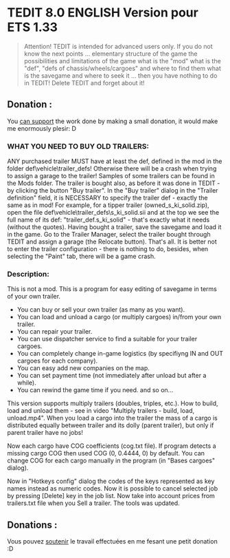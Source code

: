 # TEDIT 8.0 ENGLISH Version pour ETS 1.33

> Attention!
TEDIT is intended for advanced users only.
If you do not know the next points ...
elementary structure of the game
the possibilities and limitations of the game
what is the "mod"
what is the "def", "defs of chassis/wheels/cargoes" and where to find them
what is the savegame and where to seek it
... then you have nothing to do in TEDIT! Delete TEDIT and forget about it!

## Donation :

You [can support](https://www.paypal.me/tfrpcommunity) the work done by making a small donation, it would make me enormously plesir: D

### WHAT YOU NEED TO BUY OLD TRAILERS:
ANY purchased trailer MUST have at least the def, defined in the mod in the folder def\vehicle\trailer_defs\! Otherwise there will be a crash when trying to assign a garage to the trailer! Samples of some trailers can be found in the Mods folder.
The trailer is bought also, as before it was done in TEDIT - by clicking the button "Buy trailer". In the "Buy trailer" dialog in the "Trailer definition" field, it is NECESSARY to specify the trailer def - exactly the same as in mod!
For example, for a tipper trailer (owned_s_ki_solid.zip), open the file def\vehicle\trailer_defs\s_ki_solid.sii and at the top we see the full name of its def: "trailer_def.s_ki_solid" - that's exactly what it needs (without the quotes).
Having bought a trailer, save the savegame and load it in the game.
Go to the Trailer Manager, select the trailer bought through TEDIT and assign a garage (the Relocate button). That's all.
It is better not to enter the trailer configuration - there is nothing to do, besides, when selecting the "Paint" tab, there will be a game crash.

### Description:
This is not a mod. This is a program for easy editing of savegame in terms of your own trailer.
- You can buy or sell your own trailer (as many as you want).
- You can load and unload a cargo (or multiply cargoes) in/from your own trailer.
- You can repair your trailer.
- You can use dispatcher service to find a suitable for your trailer cargoes.
- You can completely change in-game logistics (by specifiyng IN and OUT cargoes for each company).
- You can easy add new companies on the map.
- You can set payment time (not immediately after unload but after a while).
- You can rewind the game time if you need.
and so on...

This version supports multiply trailers (doubles, triples, etc.). How to build, load and unload them - see in video "Multiply trailers - build, load, unload.mp4". When you load a cargo into the trailer the mass of a cargo is distributed equally between trailer and its dolly (parent trailer), but only if parent trailer have no jobs! 

Now each cargo have COG coefficients (cog.txt file). If program detects a missing cargo COG then used COG (0, 0.4444, 0) by default. You can change COG for each cargo manually in the program (in "Bases cargoes" dialog). 

Now in "Hotkeys config" dialog the codes of the keys represented as key names instead as numeric codes.
Now it is possible to cancel selected job by pressing [Delete] key in the job list.
Now take into account prices from trailers.txt file when you Sell a trailer.
The tools was updated.


## Donations :

Vous pouvez [soutenir](https://www.paypal.me/tfrpcommunity) le travail effectuées en me fesant une petit donation :D
